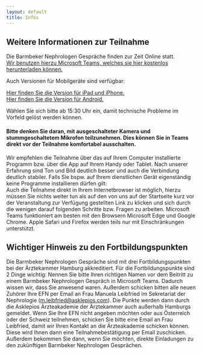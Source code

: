 ```yaml
---
layout: default
title: Infos
---
```

## Weitere Informationen zur Teilnahme

Die Barmbeker Nephrologen Gespräche finden zur Zeit Online statt.   
[Wir benutzen hierzu Microsoft Teams, welches sie hier kostenlos herunterladen können.](https://www.microsoft.com/de-de/microsoft-365/microsoft-teams/download-app)

Auch Versionen für Mobilgeräte sind verfügbar:  

[Hier finden Sie die Version für iPad und iPhone.](https://apps.apple.com/de/app/microsoft-teams/id1113153706)  
[Hier finden Sie die Version für Android.](https://play.google.com/store/apps/details?id=com.microsoft.teams&hl=de&gl=US)  
   
Wählen Sie sich bitte ab 15:30 Uhr ein, damit technische Probleme im Vorfeld gelöst werden können.   
   
#### Bitte denken Sie daran, mit ausgeschalteter Kamera und stummgeschaltetem Mikrofon teilzunehmen. Dies können Sie in Teams direkt vor der Teilnahme komfortabel ausschalten.

Wir empfehlen die Teilnahme über das auf Ihrem Computer installierte Programm bzw. über die App auf Ihrem Handy oder Tablet. Nach unserer Erfahrung sind Ton und Bild deutlich besser und auch die Verbindung deutlich stabiler. Falls Sie bspw. auf Ihrem dienstlichen Gerät eigenständig keine Programme installieren dürfen gilt:   
Auch die Teilnahme direkt in Ihrem Internetbrowser ist möglich, hierzu müssen Sie nichts weiter tun als auf den von uns auf der Startseite kurz vor der Veranstaltung zur Verfügung gestellten Link zu klicken und sich durch die wenigen darauf folgenden Schritte bzw. Fragen zu arbeiten. Microsoft Teams funktioniert am besten mit den Browsern Microsoft Edge und Google Chrome. Apple Safari und Firefox werden teils nur mit Einschränkungen unterstützt.  

## Wichtiger Hinweis zu den Fortbildungspunkten

Die Barmbeker Nephrologen Gespräche sind mit drei Fortbildungspunkten bei der Ärztekammer Hamburg akkreditiert. Für die Fortbildungspunkte sind 2 Dinge wichtig: Nennen Sie bitte Ihren richtigen Namen vor dem Beitritt zu einem Barmbeker Nephrologen Gespräch in Microsoft Teams. Dadurch wissen wir, dass Sie anwesend waren. Außerdem schicken bitten alle neuen Zuhörer Ihre EFN per Email an Frau Manuela Leibfried im Sekretariat der Nephrologie (m.leibfried@asklepios.com). Die Punkte werden dann durch die Asklepios Ärzteakademie der Ärztekammer auch außerhalb Hamburgs gemeldet. Wenn Sie Ihre EFN nicht angeben möchten oder aus Österreich oder der Schweiz teilnehmen, schicken Sie bitte eine Email an Frau Leibfried, damit wir Ihren Kontakt an die Ärzteakademie schicken können. Diese wird Ihnen dann eine Teilnahmebestätigung per Email zuschicken. Außerdem bekommen Sie dann, wenn Sie möchten, direkte Einladungen zu den zukünftigen Barmbeker Nephrologen Gesprächen.
